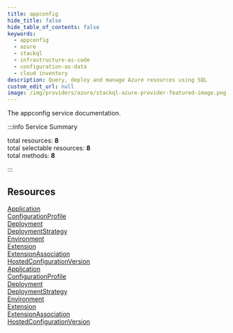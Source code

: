 ```yaml
---
title: appconfig
hide_title: false
hide_table_of_contents: false
keywords:
  - appconfig
  - azure
  - stackql
  - infrastructure-as-code
  - configuration-as-data
  - cloud inventory
description: Query, deploy and manage Azure resources using SQL
custom_edit_url: null
image: /img/providers/azure/stackql-azure-provider-featured-image.png
---
```


The appconfig service documentation.

:::info Service Summary

<div class="row">
<div class="providerDocColumn">
<span>total resources:&nbsp;<b>8</b></span><br />
<span>total selectable resources:&nbsp;<b>8</b></span><br />
<span>total methods:&nbsp;<b>8</b></span><br />
</div>
</div>

:::

## Resources
<div class="row">
<div class="providerDocColumn">
<a href="/providers/azure/appconfig/Application/">Application</a><br />
<a href="/providers/azure/appconfig/ConfigurationProfile/">ConfigurationProfile</a><br />
<a href="/providers/azure/appconfig/Deployment/">Deployment</a><br />
<a href="/providers/azure/appconfig/DeploymentStrategy/">DeploymentStrategy</a><br />
<a href="/providers/azure/appconfig/Environment/">Environment</a><br />
<a href="/providers/azure/appconfig/Extension/">Extension</a><br />
<a href="/providers/azure/appconfig/ExtensionAssociation/">ExtensionAssociation</a><br />
<a href="/providers/azure/appconfig/HostedConfigurationVersion/">HostedConfigurationVersion</a>
</div>
<div class="providerDocColumn">
<a href="/providers/azure/appconfig/Application/">Application</a><br />
<a href="/providers/azure/appconfig/ConfigurationProfile/">ConfigurationProfile</a><br />
<a href="/providers/azure/appconfig/Deployment/">Deployment</a><br />
<a href="/providers/azure/appconfig/DeploymentStrategy/">DeploymentStrategy</a><br />
<a href="/providers/azure/appconfig/Environment/">Environment</a><br />
<a href="/providers/azure/appconfig/Extension/">Extension</a><br />
<a href="/providers/azure/appconfig/ExtensionAssociation/">ExtensionAssociation</a><br />
<a href="/providers/azure/appconfig/HostedConfigurationVersion/">HostedConfigurationVersion</a>
</div>
</div>